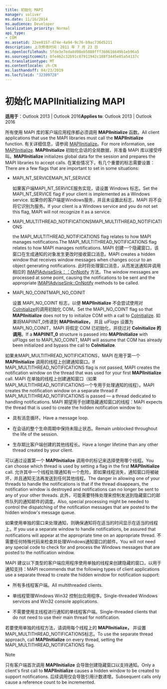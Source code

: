 ```yaml
---
title: 初始化 MAPI
manager: soliver
ms.date: 11/16/2014
ms.audience: Developer
localization_priority: Normal
api_type:
- COM
ms.assetid: 22ee8157-d74e-4a94-9c76-b9ac736d5211
description: 上次修改时间：2011 年 7 月 23 日
ms.openlocfilehash: 5fde3e7eda8d98eb5080fff360616649b1eb96a5
ms.sourcegitcommit: 8fe462c32b91c87911942c188f3445e85a54137c
ms.translationtype: MT
ms.contentlocale: zh-CN
ms.lasthandoff: 04/23/2019
ms.locfileid: "32309728"
---
```

# <a name="initializing-mapi"></a><span data-ttu-id="d9bcd-103">初始化 MAPI</span><span class="sxs-lookup"><span data-stu-id="d9bcd-103">Initializing MAPI</span></span>

  
  
<span data-ttu-id="d9bcd-104">**适用于**：Outlook 2013 | Outlook 2016</span><span class="sxs-lookup"><span data-stu-id="d9bcd-104">**Applies to**: Outlook 2013 | Outlook 2016</span></span> 
  
<span data-ttu-id="d9bcd-105">所有使用 MAPI 库的客户端应用程序都必须调用 **MAPIInitialize** 函数。</span><span class="sxs-lookup"><span data-stu-id="d9bcd-105">All client applications that use the MAPI libraries must call the **MAPIInitialize** function.</span></span> <span data-ttu-id="d9bcd-106">有关详细信息，请参阅 [MAPIInitialize](mapiinitialize.md)。</span><span class="sxs-lookup"><span data-stu-id="d9bcd-106">For more information, see [MAPIInitialize](mapiinitialize.md).</span></span> <span data-ttu-id="d9bcd-107">**MAPIInitialize** 初始化会话的全局数据，并准备 MAPI 库以接受呼叫。</span><span class="sxs-lookup"><span data-stu-id="d9bcd-107">**MAPIInitialize** initializes global data for the session and prepares the MAPI libraries to accept calls.</span></span> <span data-ttu-id="d9bcd-108">在某些情况下，有几个重要的标志需要设置：</span><span class="sxs-lookup"><span data-stu-id="d9bcd-108">There are a few flags that are important to set in some situations:</span></span> 
  
- <span data-ttu-id="d9bcd-109">MAPI_NT_SERVICE</span><span class="sxs-lookup"><span data-stu-id="d9bcd-109">MAPI_NT_SERVICE</span></span>
    
    <span data-ttu-id="d9bcd-110">如果客户端MAPI_NT_SERVICE服务实现，请设置 Windows 标志。</span><span class="sxs-lookup"><span data-stu-id="d9bcd-110">Set the MAPI_NT_SERVICE flag if your client is implemented as a Windows service.</span></span> <span data-ttu-id="d9bcd-111">如果你的客户端是Windows服务，并且未设置此标志，MAPI 将不会将它识别为服务。</span><span class="sxs-lookup"><span data-stu-id="d9bcd-111">If your client is a Windows service and you do not set this flag, MAPI will not recognize it as a service.</span></span> 
    
- <span data-ttu-id="d9bcd-112">MAPI_MULTITHREAD_NOTIFICATIONS</span><span class="sxs-lookup"><span data-stu-id="d9bcd-112">MAPI_MULTITHREAD_NOTIFICATIONS</span></span>
    
    <span data-ttu-id="d9bcd-113">the MAPI_MULTITHREAD_NOTIFICATIONS flag relates to how MAPI manages notifications.</span><span class="sxs-lookup"><span data-stu-id="d9bcd-113">The MAPI_MULTITHREAD_NOTIFICATIONS flag relates to how MAPI manages notifications.</span></span> <span data-ttu-id="d9bcd-114">MAPI 创建一个隐藏窗口，该窗口在生成通知的对象发生更改时接收窗口消息。</span><span class="sxs-lookup"><span data-stu-id="d9bcd-114">MAPI creates a hidden window that receives window messages when changes occur to an object generating notifications.</span></span> <span data-ttu-id="d9bcd-115">此时将处理窗口消息，从而发送通知并调用相应的 [IMAPIAdviseSink：：OnNotify](imapiadvisesink-onnotify.md) 方法。</span><span class="sxs-lookup"><span data-stu-id="d9bcd-115">The window messages are processed at some point, causing the notifications to be sent and the appropriate [IMAPIAdviseSink::OnNotify](imapiadvisesink-onnotify.md) methods to be called.</span></span> 
    
- <span data-ttu-id="d9bcd-116">MAPI_NO_COINIT</span><span class="sxs-lookup"><span data-stu-id="d9bcd-116">MAPI_NO_COINIT</span></span>
    
    <span data-ttu-id="d9bcd-117">设置 MAPI_NO_COINT 标志，以便 **MAPIInitialize** 不会尝试使用对 [CoInitialize](https://msdn.microsoft.com/library/ms886303.aspx)的调用初始化 COM。</span><span class="sxs-lookup"><span data-stu-id="d9bcd-117">Set the MAPI_NO_COINT flag so that **MAPIInitialize** does not try to initialize COM with a call to [CoInitialize](https://msdn.microsoft.com/library/ms886303.aspx).</span></span> <span data-ttu-id="d9bcd-118">如果将MAPIINIT_0传递到 **MAPIInitialize，** 并且 _ulFlags_ 设置为 MAPI_NO_COINIT，MAPI 将假定 COM 已初始化，并绕过对 **CoInitialize 的调用**。</span><span class="sxs-lookup"><span data-stu-id="d9bcd-118">If a **MAPIINIT_0** structure is passed into **MAPIInitialize** with  _ulFlags_ set to MAPI_NO_COINIT, MAPI will assume that COM has already been initialized and bypass the call to **CoInitialize**.</span></span>
    
<span data-ttu-id="d9bcd-119">如果未MAPI_MULTITHREAD_NOTIFICATIONS，MAPI 在用于第一个 **MAPIInitialize** 调用的线程上创建通知窗口。</span><span class="sxs-lookup"><span data-stu-id="d9bcd-119">If MAPI_MULTITHREAD_NOTIFICATIONS flag is not passed, MAPI creates the notification window on the thread that was used for your first **MAPIInitialize** call.</span></span> <span data-ttu-id="d9bcd-120">MAPI 在单独的线程上创建通知窗口（如果MAPI_MULTITHREAD_NOTIFICATIONS一个专用于处理通知的线程）。</span><span class="sxs-lookup"><span data-stu-id="d9bcd-120">MAPI creates the notification window on a separate thread if MAPI_MULTITHREAD_NOTIFICATIONS is passed — a thread dedicated to handling notifications.</span></span> <span data-ttu-id="d9bcd-121">MAPI 期望用于创建隐藏通知窗口的线程：</span><span class="sxs-lookup"><span data-stu-id="d9bcd-121">MAPI expects the thread that is used to create the hidden notification window to:</span></span> 
  
- <span data-ttu-id="d9bcd-122">具有消息循环。</span><span class="sxs-lookup"><span data-stu-id="d9bcd-122">Have a message loop.</span></span>
    
- <span data-ttu-id="d9bcd-123">在会话的整个生命周期中保持未阻止状态。</span><span class="sxs-lookup"><span data-stu-id="d9bcd-123">Remain unblocked throughout the life of the session.</span></span>
    
- <span data-ttu-id="d9bcd-124">生存期比客户端创建的其他线程长。</span><span class="sxs-lookup"><span data-stu-id="d9bcd-124">Have a longer lifetime than any other thread created by your client.</span></span> 
    
<span data-ttu-id="d9bcd-125">可以通过设置第一个 **MAPIInitialize** 调用中的标记来选择使用哪个线程。</span><span class="sxs-lookup"><span data-stu-id="d9bcd-125">You can choose which thread is used by setting a flag in the first **MAPIInitialize** call.</span></span> <span data-ttu-id="d9bcd-126">允许其中一个线程处理通知有一个危险，即如果线程消失，通知窗口将被破坏，并且通知无法再发送到任何其他线程。</span><span class="sxs-lookup"><span data-stu-id="d9bcd-126">The danger in allowing one of your threads to handle the notifications is that if the thread disappears, the notification window is destroyed and notifications can no longer be sent to any of your other threads.</span></span> <span data-ttu-id="d9bcd-127">此外，可能需要特殊处理来控制发送到隐藏窗口的邮件队列的通知邮件的调度。</span><span class="sxs-lookup"><span data-stu-id="d9bcd-127">Also, special processing might be needed to control the dispatching of the notification messages that are posted to the hidden window's message queue.</span></span> 
  
<span data-ttu-id="d9bcd-128">如果使用单独的窗口来处理通知，则确保通知将在适当的时间显示在适当的线程上。</span><span class="sxs-lookup"><span data-stu-id="d9bcd-128">If you use a separate window to handle notifications, be assured that notifications will appear at the appropriate time on an appropriate thread.</span></span> <span data-ttu-id="d9bcd-129">不需要任何特殊代码来检查并处理Windows通知窗口的邮件。</span><span class="sxs-lookup"><span data-stu-id="d9bcd-129">You will not need any special code to check for and process the Windows messages that are posted to the notification window.</span></span> 
  
<span data-ttu-id="d9bcd-130">MAPI 建议以下类型的客户端应用程序使用单独的线程来创建隐藏的窗口，以用于通知支持：</span><span class="sxs-lookup"><span data-stu-id="d9bcd-130">MAPI recommends that the following types of client applications use a separate thread to create the hidden window for notification support:</span></span>
  
- <span data-ttu-id="d9bcd-131">所有多线程客户端。</span><span class="sxs-lookup"><span data-stu-id="d9bcd-131">All multithreaded clients.</span></span>
    
- <span data-ttu-id="d9bcd-132">单线程管理Windows Win32 控制台应用程序。</span><span class="sxs-lookup"><span data-stu-id="d9bcd-132">Single-threaded Windows services and Win32 console applications.</span></span>
    
- <span data-ttu-id="d9bcd-133">不需要使用主线程进行通知的单线程客户端。</span><span class="sxs-lookup"><span data-stu-id="d9bcd-133">Single-threaded clients that do not need to use their main thread for notification.</span></span>
    
<span data-ttu-id="d9bcd-134">若要使用单独的线程方法，请调用每个线程上的 **MAPIInitialize，** 并设置MAPI_MULTITHREAD_NOTIFICATIONS标志。</span><span class="sxs-lookup"><span data-stu-id="d9bcd-134">To use the separate thread approach, call **MAPIInitialize** on every thread, setting the MAPI_MULTITHREAD_NOTIFICATIONS flag.</span></span> 
  
> [!NOTE]
> <span data-ttu-id="d9bcd-135">只有客户端首次调用 **MAPIInitialize** 会导致创建隐藏窗口以支持通知。</span><span class="sxs-lookup"><span data-stu-id="d9bcd-135">Only a client's first call to **MAPIInitialize** causes a hidden window to be created to support notifications.</span></span> <span data-ttu-id="d9bcd-136">后续调用仅会导致引用计数递增。</span><span class="sxs-lookup"><span data-stu-id="d9bcd-136">Subsequent calls only cause a reference count to be incremented.</span></span> 
  

